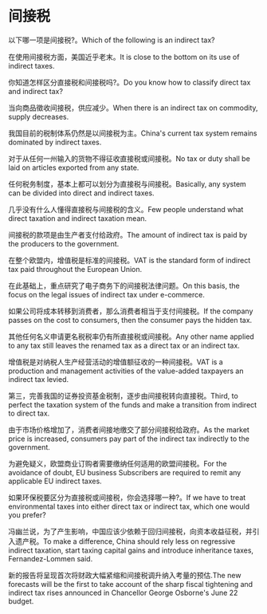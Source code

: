 # 间接税

<p><span class="chinese">以下哪一项是间接税?。</span><span class="english">Which of the following is an indirect tax?</span></p>

<p><span class="chinese">在使用间接税方面，美国近乎老末。</span><span class="english">It is close to the bottom on its use of indirect taxes.</span></p>

<p><span class="chinese">你知道怎样区分直接税和间接税吗?。</span><span class="english">Do you know how to classify direct tax and indirect tax?</span></p>

<p><span class="chinese">当向商品徵收间接税，供应减少。</span><span class="english">When there is an indirect tax on commodity, supply decreases.</span></p>

<p><span class="chinese">我国目前的税制体系仍然是以间接税为主。</span><span class="english">China's current tax system remains dominated by indirect taxes.</span></p>

<p><span class="chinese">对于从任何一州输入的货物不得征收直接税或间接税。</span><span class="english">No tax or duty shall be laid on articles exported from any state.</span></p>

<p><span class="chinese">任何税务制度，基本上都可以划分为直接税与间接税。</span><span class="english">Basically, any system can be divided into direct and indirect taxes.</span></p>

<p><span class="chinese">几乎没有什么人懂得直接税与间接税的含义。</span><span class="english">Few people understand what direct taxation and indirect taxation mean.</span></p>

<p><span class="chinese">间接税的款项是由生产者支付给政府。</span><span class="english">The amount of indirect tax is paid by the producers to the government.</span></p>

<p><span class="chinese">在整个欧盟内，增值税是标准的间接税。</span><span class="english">VAT is the standard form of indirect tax paid throughout the European Union.</span></p>

<p><span class="chinese">在此基础上，重点研究了电子商务下的间接税法律问题。</span><span class="english">On this basis, the focus on the legal issues of indirect tax under e-commerce.</span></p>

<p><span class="chinese">如果公司将成本转移到消费者，那么消费者相当于支付间接税。</span><span class="english">If the company passes on the cost to consumers, then the consumer pays the hidden tax.</span></p>

<p><span class="chinese">其他任何名义申请更名税税率仍有所直接税或间接税。</span><span class="english">Any other name applied to any tax still leaves the renamed tax as a direct tax or an indirect tax.</span></p>

<p><span class="chinese">增值税是对纳税人生产经营活动的增值额征收的一种间接税。</span><span class="english">VAT is a production and management activities of the value-added taxpayers an indirect tax levied.</span></p>

<p><span class="chinese">第三，完善我国的证券投资基金税制，逐步由间接税转向直接税。</span><span class="english">Third, to perfect the taxation system of the funds and make a transition from indirect to direct tax.</span></p>

<p><span class="chinese">由于市场价格增加了，消费者间接地缴交了部分间接税给政府。</span><span class="english">As the market price is increased, consumers pay part of the indirect tax indirectly to the government.</span></p>

<p><span class="chinese">为避免疑义，欧盟商业订购者需要缴纳任何适用的欧盟间接税。</span><span class="english">For the avoidance of doubt, EU business Subscribers are required to remit any applicable EU indirect taxes.</span></p>

<p><span class="chinese">如果环保税要区分为直接税或间接税，你会选择哪一种?。</span><span class="english">If we have to treat environmental taxes into either direct tax or indirect tax, which one would you prefer?</span></p>

<p><span class="chinese">冯幽兰说，为了产生影响，中国应该少依赖于回归间接税，向资本收益征税，并引入遗产税。</span><span class="english">To make a difference, China should rely less on regressive indirect taxation, start taxing capital gains and introduce inheritance taxes, Fernandez-Lommen said.</span></p>

<p><span class="chinese">新的报告将呈现首次将财政大幅紧缩和间接税调升纳入考量的预估.</span><span class="english">The new forecasts will be the first to take account of the sharp fiscal tightening and indirect tax rises announced in Chancellor George Osborne's June 22 budget.</span></p>

